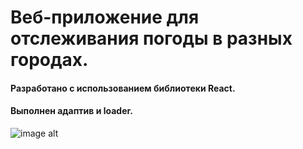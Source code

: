 
# Веб-приложение для отслеживания погоды в разных городах.
#### Разработано с использованием библиотеки React.
#### Выполнен адаптив и loader.
![image alt]()
